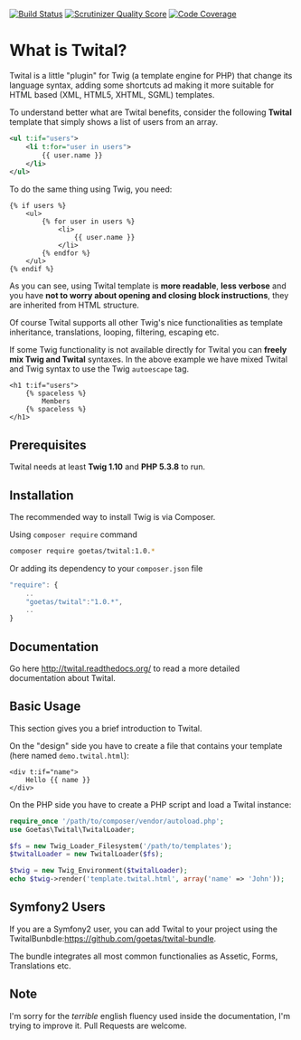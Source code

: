 [![Build Status](https://travis-ci.org/goetas/twital.png?branch=dev)](https://travis-ci.org/goetas/twital)
[![Scrutinizer Quality Score](https://scrutinizer-ci.com/g/goetas/twital/badges/quality-score.png?s=617ac058fc3c486427752fd3fb1f3931bca971ed)](https://scrutinizer-ci.com/g/goetas/twital/)
[![Code Coverage](https://scrutinizer-ci.com/g/goetas/twital/badges/coverage.png?s=de8d714be4a97b4b11bb44a2ff6601dbda86696c)](https://scrutinizer-ci.com/g/goetas/twital/)

What is Twital?
==============

Twital is a little "plugin" for Twig (a template engine for PHP) that change its language syntax, adding
some shortcuts ad making it more suitable for HTML based (XML, HTML5, XHTML,
SGML) templates.

To understand better what are Twital benefits, consider the following **Twital** template that
simply shows a list of users from an array.

```xml
<ul t:if="users">
    <li t:for="user in users">
        {{ user.name }}
    </li>
</ul>
```

To do the same thing using Twig, you need:

```jinja
{% if users %}
    <ul>
        {% for user in users %}
            <li>
                {{ user.name }}
            </li>
        {% endfor %}
    </ul>
{% endif %}
```

As you can see, using Twital template is **more readable**, **less verbose** and
you have **not to worry about opening and closing block instructions**, they
are inherited from HTML structure.


Of course Twital supports all other Twig's nice functionalities as template
inheritance, translations, looping, filtering, escaping etc.

If some Twig functionality is not available directly for Twital you can
**freely mix Twig and Twital** syntaxes. In the above example we have mixed
Twital and Twig syntax to use the Twig ``autoescape`` tag.

```jinja
<h1 t:if="users">
    {% spaceless %}
        Members
    {% spaceless %}
</h1>
```

Prerequisites
------------

Twital needs at least **Twig 1.10** and **PHP 5.3.8** to run.

Installation
-----------

The recommended way to install Twig is via Composer.

Using  ``composer require`` command

```bash
composer require goetas/twital:1.0.*
```

Or adding its dependency to your ``composer.json`` file

```js
"require": {
    ..
    "goetas/twital":"1.0.*",
    ..
}
```

Documentation
-------------

Go here http://twital.readthedocs.org/ to read a more detailed documentation about Twital.


Basic Usage
-----------

This section gives you a brief introduction to Twital.

On the "design" side you have to create a file that contains your template
(here named ``demo.twital.html``):

```jinja
<div t:if="name">
    Hello {{ name }}
</div>
```

On the PHP side you have to create a PHP script and load a Twital instance:

```php
require_once '/path/to/composer/vendor/autoload.php';
use Goetas\Twital\TwitalLoader;

$fs = new Twig_Loader_Filesystem('/path/to/templates');
$twitalLoader = new TwitalLoader($fs);

$twig = new Twig_Environment($twitalLoader);
echo $twig->render('template.twital.html', array('name' => 'John'));
```


Symfony2 Users
--------------

If you are a Symfony2 user, you can add Twital to your project using the TwitalBunbdle:https://github.com/goetas/twital-bundle.

The bundle integrates all most common functionalies as Assetic, Forms, Translations etc.

Note
----

I'm sorry for the *terrible* english fluency used inside the documentation, I'm trying to improve it. 
Pull Requests are welcome.
